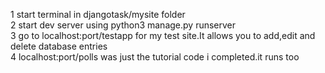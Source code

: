 1   start terminal in djangotask/mysite folder  
2   start dev server using python3 manage.py runserver  
3   go to localhost:port/testapp for my test site.It allows you to add,edit and delete database entries  
4   localhost:port/polls was just the tutorial code i completed.it runs too  

